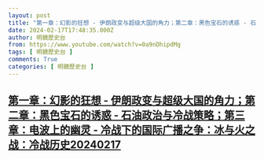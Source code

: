 ```yaml
---
layout: post
title: "第一章：幻影的狂想 - 伊朗政变与超级大国的角力；第二章：黑色宝石的诱惑 - 石油政治与冷战策略；第三章：电波上的幽灵 - 冷战下的国际广播之争：冰与火之战：冷战历史20240217"
date: 2024-02-17T17:48:35.000Z
author: 明鏡歷史台
from: https://www.youtube.com/watch?v=0a9nDhipdMg
tags: [ 明鏡歷史台 ]
comments: True
categories: [ 明鏡歷史台 ]
---
```

<!--1708192115000-->
[第一章：幻影的狂想 - 伊朗政变与超级大国的角力；第二章：黑色宝石的诱惑 - 石油政治与冷战策略；第三章：电波上的幽灵 - 冷战下的国际广播之争：冰与火之战：冷战历史20240217](https://www.youtube.com/watch?v=0a9nDhipdMg)
------

<div>

</div>
